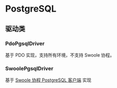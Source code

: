 # PostgreSQL

## 驱动类

### PdoPgsqlDriver

基于 PDO 实现，支持所有环境，不支持 Swoole 协程。

### SwoolePgsqlDriver

基于 [Swoole 协程 PostgreSQL 客户端](http://wiki.swoole.com/#/coroutine_client/postgresql) 实现
